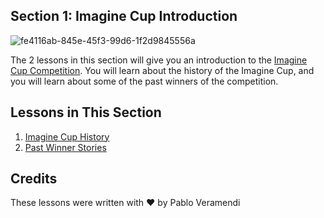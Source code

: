 ## Section 1: Imagine Cup Introduction

![fe4116ab-845e-45f3-99d6-1f2d9845556a](https://user-images.githubusercontent.com/87670464/134025914-a6b6383d-05ff-4011-ab35-a97b726356a0.png)

The 2 lessons in this section will give you an introduction to the [Imagine Cup Competition](https://imaginecup.microsoft.com/). You will learn about the history of the Imagine Cup, and you will learn about some of the past winners of the competition. 

## Lessons in This Section

1. [Imagine Cup History](./1.Imagine-Cup-History/README.md)
2. [Past Winner Stories](./2.Past-Winner-Stories/README.md)

## Credits
These lessons were written with ❤️ by Pablo Veramendi
